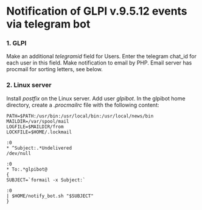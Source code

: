 # Notification of GLPI v.9.5.12 events via telegram bot
### 1. GLPI 
Make an additional *telegramid* field for Users. Enter the telegram chat_id for each user in this field.
Make notification to email by PHP. Email server has procmail for sorting letters, see below. 

### 2. Linux server
Install *postfix* on the Linux server. Add user *glpibot*. In the glpibot home directory, create a *.procmailrc* file with the following content:

```
PATH=$PATH:/usr/bin:/usr/local/bin:/usr/local/news/bin
MAILDIR=/var/spool/mail
LOGFILE=$MAILDIR/from
LOCKFILE=$HOME/.lockmail

:0
* ^Subject:.*Undelivered
/dev/null

:0
* To:.*glpibot@
{
SUBJECT=`formail -x Subject:`

:0
| $HOME/notify_bot.sh "$SUBJECT"
}
```


